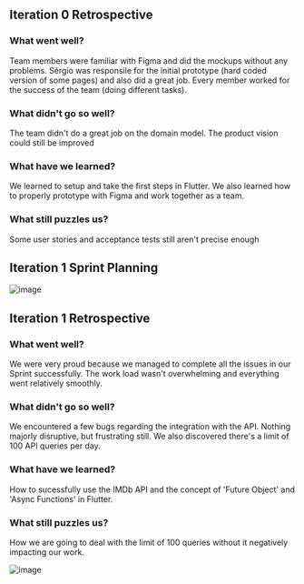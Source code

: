 ## Iteration 0 Retrospective
### What went well?
Team members were familiar with Figma and did the mockups without any problems. Sérgio was responsile for the initial prototype (hard coded version of some pages) and also did a great job. Every member worked for the success of the team (doing different tasks).

### What didn't go so well?
The team didn't do a great job on the domain model. The product vision could still be improved

### What have we learned?
We learned to setup and take the first steps in Flutter. We also learned how to properly prototype with Figma and work together as a team.

### What still puzzles us?
Some user stories and acceptance tests still aren't precise enough

## Iteration 1 Sprint Planning
![image]("images/Iteration1_Backlog.jpeg")

## Iteration 1 Retrospective
### What went well?
We were very proud because we managed to complete all the issues in our Sprint successfully. The work load wasn't overwhelming and everything went relatively smoothly.


### What didn't go so well?
We encountered a few bugs regarding the integration with the API. Nothing majorly disruptive, but frustrating still. We also discovered there's a limit of 100 API queries per day.


### What have we learned?
How to sucessfully use the IMDb API and the concept of 'Future Object' and 'Async Functions' in Flutter.


### What still puzzles us?
How we are going to deal with the limit of 100 queries without it negatively impacting our work.

![image]("images/Iteration1_Backlog.jpeg")
